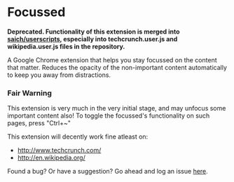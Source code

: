 # Focussed

**Deprecated. Functionality of this extension is merged into [saich/userscripts](https://github.com/saich/userscripts), especially into techcrunch.user.js and wikipedia.user.js files in the repository.**

A Google Chrome extension that helps you stay focussed on the content that matter. Reduces the opacity of the non-important content automatically to keep you away from distractions.

### Fair Warning

This extension is very much in the very initial stage, and may unfocus some important content also! To toggle the focussed's functionality on such pages, press "Ctrl+~"

This extension will decently work fine atleast on:
- http://www.techcrunch.com/
- http://en.wikipedia.org/

Found a bug? Or have a suggestion? Go ahead and log an issue [here](https://github.com/saich/focussed/issues).
